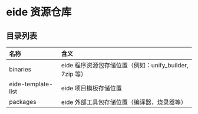 # eide 资源仓库

## 目录列表

| 名称 | 含义 |
|:--|:--|
|binaries|eide 程序资源包存储位置（例如：unify_builder, 7zip 等）|
|eide-template-list|eide 项目模板存储位置|
|packages|eide 外部工具包存储位置（编译器，烧录器等）|

